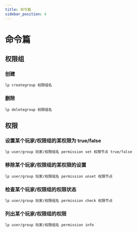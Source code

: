 ```yaml
---
title: 命令篇
sidebar_position: 4
---
```


# 命令篇


## 权限组

### 创建
```
lp creategroup 权限组名
```

### 删除
```
lp deletegroup 权限组名
```

## 权限

### 设置某个玩家/权限组的某权限为 true/false
```
lp user/group 玩家/权限组名 permission set 权限节点 true/false
```

### 移除某个玩家/权限组的某权限的设置
```
lp user/group 玩家/权限组名 permission unset 权限节点
```

### 检查某个玩家/权限组的权限状态
```
lp user/group 玩家/权限组名 permission check 权限节点
```

### 列出某个玩家/权限组的权限
```
lp user/group 玩家/权限组名 permission info
```
